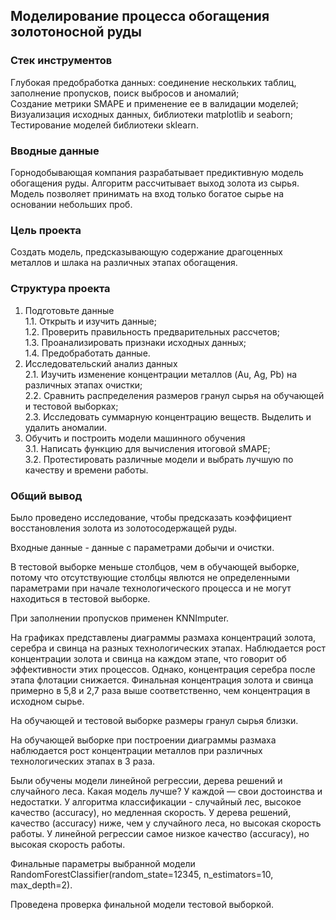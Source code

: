 ## Моделирование процесса обогащения золотоносной руды

### Стек инструментов

Глубокая предобработка данных: соединение нескольких таблиц, заполнение пропусков, поиск выбросов и аномалий;  
Создание метрики SMAPE и применение ее в валидации моделей;  
Визуализация исходных данных, библиотеки matplotlib и seaborn;
Тестирование моделей библиотеки sklearn.

### Вводные данные

Горнодобывающая компания разрабатывает предиктивную модель обогащения руды. Алгоритм рассчитывает выход золота из сырья. 
Модель позволяет принимать на вход только богатое сырье на основании небольших проб.

### Цель проекта

Создать модель, предсказывающую содержание драгоценных металлов и шлака на различных этапах обогащения.

### Структура проекта  


 1. Подготовьте данные  
    1.1. Открыть и изучить данные;  
    1.2. Проверить правильность предварительных рассчетов;    
    1.3. Проанализировать признаки исходных данных;  
    1.4. Предобработать данные.  
 2. Исследовательский анализ данных  
    2.1. Изучить изменение концентрации металлов (Au, Ag, Pb) на различных этапах очистки;  
    2.2. Сравнить распределения размеров гранул сырья на обучающей и тестовой выборках;  
    2.3. Исследовать суммарную концентрацию веществ. Выделить и удалить аномалии.   
 3. Обучить и построить модели машинного обучения  
    3.1. Написать функцию для вычисления итоговой sMAPE;  
    3.2. Протестировать различные модели и выбрать лучшую по качеству и времени работы.  

 ### Общий вывод 
 Было проведено исследование, чтобы предсказать коэффициент восстановления золота из золотосодержащей руды.

Входные данные - данные с параметрами добычи и очистки.


В тестовой выборке меньше столбцов, чем в обучающей выборке, потому что отсутствующие столбцы явлются не определенными параметрами при начале технологического процесса и не могут находиться в тестовой выборке.


При заполнении пропусков применен KNNImputer.


На графиках представлены диаграммы размаха концентраций золота, серебра и свинца на разных технологических этапах. Наблюдается рост концентрации золота и свинца на каждом этапе, что говорит об эффективности этих процессов. Однако, концентрация серебра после этапа флотации снижается. Финальная концентрация золота и свинца примерно в 5,8 и 2,7 раза выше соответственно, чем концентрация в исходном сырье.


На обучающей и тестовой выборке размеры гранул сырья близки.


На обучающей выборке при построении диаграммы размаха наблюдается рост концентрации металлов при различных технологических этапах в 3 раза.


Были обучены модели линейной регрессии, дерева решений и случайного леса.
Какая модель лучше?
У каждой — свои достоинства и недостатки.
У алгоритма классификации - случайный лес, высокое качество (accuracy), но медленная скорость.
У дерева решений, качество (accuracy) ниже, чем у случайного леса, но высокая скорость работы.
У линейной регрессии самое низкое качество (accuracy), но высокая скорость работы.


Финальные параметры выбранной модели RandomForestClassifier(random_state=12345, n_estimators=10, max_depth=2).


Проведена проверка финальной модели тестовой выборкой.
